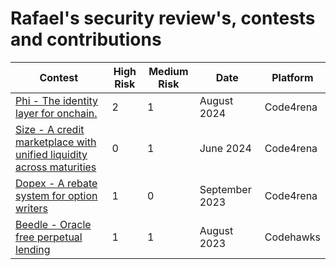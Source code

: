# Rafael's security review's, contests and contributions

| Contest | High Risk | Medium Risk | Date | Platform |
|--|--|--|--|--|
| [Phi - The identity layer for onchain.](https://code4rena.com/audits/2024-08-phi) | 2 | 1 | August 2024 | Code4rena
| [Size - A credit marketplace with unified liquidity across maturities](https://code4rena.com/audits/2024-06-size) | 0 | 1 | June 2024 | Code4rena
| [Dopex - A rebate system for option writers](https://code4rena.com/audits/2023-08-dopex) | 1 | 0 | September 2023| Code4rena
| [Beedle - Oracle free perpetual lending](https://codehawks.cyfrin.io/c/2023-07-beedle) | 1 | 1 | August 2023 | Codehawks
